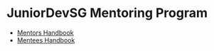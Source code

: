 # JuniorDevSG Mentoring Program

- [Mentors Handbook](./mentors_handbook.md)
- [Mentees Handbook](./mentees_handbook.md)